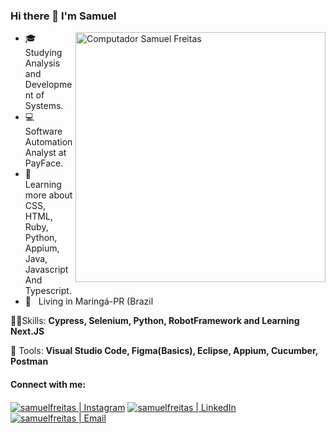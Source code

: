 ### Hi there 👋 I'm Samuel

<img src="https://raw.githubusercontent.com/MicaelliMedeiros/micaellimedeiros/master/image/computer-illustration.png" min-width="400px" max-width="400px" width="400px" align="right" alt="Computador Samuel Freitas">

<p align="left"> 
  <ul>
    <li>🎓 &nbsp; Studying Analysis and Development of Systems.</li>
    <li>💻 &nbsp; Software Automation Analyst at PayFace.</li>
    <li>📘 &nbsp; Learning more about CSS, HTML, Ruby, Python, Appium, Java, Javascript And Typescript.</li>
    <li>📍 &nbsp;  Living in Maringá-PR (Brazil </li>
  </ul>
</p>

<p align="left">
   👨‍💻Skills: <strong> Cypress, Selenium, Python, RobotFramework and Learning Next.JS </strong>
</p>

<p align="left">
  💼 Tools: <strong>Visual Studio Code, Figma(Basics), Eclipse, Appium, Cucumber, Postman</strong>
</p>

#### Connect with me:

<!-- [<img align="left" alt="samuelfreitas | Website" src="https://img.shields.io/badge/Website-samuelfreitas-blue?style=flat-square&logo=google-chrome" />][website] -->
[<img align="center" alt="samuelfreitas | Instagram" src="https://img.shields.io/badge/Instagram-samfrei__-blue?style=flat-square&logo=instagram" />][instagram]
[<img align="center" alt="samuelfreitas | LinkedIn" src="https://img.shields.io/badge/LinkedIn-%20samuelfreitas%20-blue?style=flat-square&logo=linkedin" />][linkedin]
[<img align="center" alt="samuelfreitas | Email" src="https://img.shields.io/badge/Email-samuel.sfdf@gmail.com-blue?style=flat-square&logo=gmail" />][email]

<br />
<br />


<!-- <img align="left" alt="artursantiago's GitHub Stats" src="https://github-readme-stats.vercel.app/api?username=samfreitasxs&show_icons=true&hide_border=true&hide=contribs&theme=dracula" /> -->


[instagram]: https://www.instagram.com/samfrei_/
[linkedin]: https://www.linkedin.com/in/samuelfreitass/
[email]: mailto:samuel.sfdf@gmail.com
  
